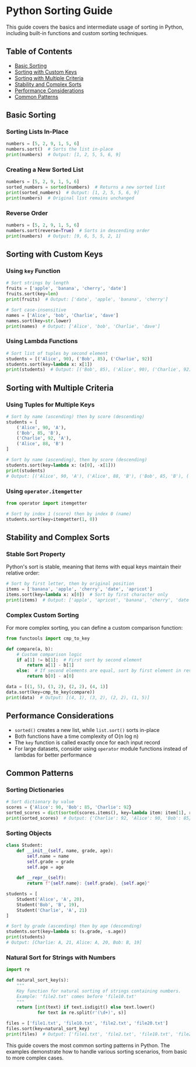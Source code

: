 # Python Sorting Guide

This guide covers the basics and intermediate usage of sorting in Python, including built-in functions and custom sorting techniques.

## Table of Contents
- [Basic Sorting](#basic-sorting)
- [Sorting with Custom Keys](#sorting-with-custom-keys)
- [Sorting with Multiple Criteria](#sorting-with-multiple-criteria)
- [Stability and Complex Sorts](#stability-and-complex-sorts)
- [Performance Considerations](#performance-considerations)
- [Common Patterns](#common-patterns)

## Basic Sorting

### Sorting Lists In-Place
```python
numbers = [5, 2, 9, 1, 5, 6]
numbers.sort()  # Sorts the list in-place
print(numbers)  # Output: [1, 2, 5, 5, 6, 9]
```

### Creating a New Sorted List
```python
numbers = [5, 2, 9, 1, 5, 6]
sorted_numbers = sorted(numbers)  # Returns a new sorted list
print(sorted_numbers)  # Output: [1, 2, 5, 5, 6, 9]
print(numbers)  # Original list remains unchanged
```

### Reverse Order
```python
numbers = [5, 2, 9, 1, 5, 6]
numbers.sort(reverse=True)  # Sorts in descending order
print(numbers)  # Output: [9, 6, 5, 5, 2, 1]
```

## Sorting with Custom Keys

### Using `key` Function
```python
# Sort strings by length
fruits = ['apple', 'banana', 'cherry', 'date']
fruits.sort(key=len)
print(fruits)  # Output: ['date', 'apple', 'banana', 'cherry']

# Sort case-insensitive
names = ['Alice', 'bob', 'Charlie', 'dave']
names.sort(key=str.lower)
print(names)  # Output: ['Alice', 'bob', 'Charlie', 'dave']
```

### Using Lambda Functions
```python
# Sort list of tuples by second element
students = [('Alice', 90), ('Bob', 85), ('Charlie', 92)]
students.sort(key=lambda x: x[1])
print(students)  # Output: [('Bob', 85), ('Alice', 90), ('Charlie', 92)]
```

## Sorting with Multiple Criteria

### Using Tuples for Multiple Keys
```python
# Sort by name (ascending) then by score (descending)
students = [
    ('Alice', 90, 'A'),
    ('Bob', 85, 'B'),
    ('Charlie', 92, 'A'),
    ('Alice', 88, 'B')
]

# Sort by name (ascending), then by score (descending)
students.sort(key=lambda x: (x[0], -x[1]))
print(students)
# Output: [('Alice', 90, 'A'), ('Alice', 88, 'B'), ('Bob', 85, 'B'), ('Charlie', 92, 'A')]
```

### Using `operator.itemgetter`
```python
from operator import itemgetter

# Sort by index 1 (score) then by index 0 (name)
students.sort(key=itemgetter(1, 0))
```

## Stability and Complex Sorts

### Stable Sort Property
Python's sort is stable, meaning that items with equal keys maintain their relative order:

```python
# Sort by first letter, then by original position
items = ['banana', 'apple', 'cherry', 'date', 'apricot']
items.sort(key=lambda x: x[0])  # Sort by first character only
print(items)  # Output: ['apple', 'apricot', 'banana', 'cherry', 'date']
```

### Complex Custom Sorting
For more complex sorting, you can define a custom comparison function:

```python
from functools import cmp_to_key

def compare(a, b):
    # Custom comparison logic
    if a[1] != b[1]:  # First sort by second element
        return a[1] - b[1]
    else:  # If second elements are equal, sort by first element in reverse
        return b[0] - a[0]

data = [(1, 5), (3, 2), (2, 2), (4, 1)]
data.sort(key=cmp_to_key(compare))
print(data)  # Output: [(4, 1), (3, 2), (2, 2), (1, 5)]
```

## Performance Considerations

- `sorted()` creates a new list, while `list.sort()` sorts in-place
- Both functions have a time complexity of O(n log n)
- The `key` function is called exactly once for each input record
- For large datasets, consider using `operator` module functions instead of lambdas for better performance

## Common Patterns

### Sorting Dictionaries
```python
# Sort dictionary by value
scores = {'Alice': 90, 'Bob': 85, 'Charlie': 92}
sorted_scores = dict(sorted(scores.items(), key=lambda item: item[1], reverse=True))
print(sorted_scores)  # Output: {'Charlie': 92, 'Alice': 90, 'Bob': 85}
```

### Sorting Objects
```python
class Student:
    def __init__(self, name, grade, age):
        self.name = name
        self.grade = grade
        self.age = age
    
    def __repr__(self):
        return f"{self.name}: {self.grade}, {self.age}"

students = [
    Student('Alice', 'A', 20),
    Student('Bob', 'B', 19),
    Student('Charlie', 'A', 21)
]

# Sort by grade (ascending) then by age (descending)
students.sort(key=lambda s: (s.grade, -s.age))
print(students)
# Output: [Charlie: A, 21, Alice: A, 20, Bob: B, 19]
```

### Natural Sort for Strings with Numbers
```python
import re

def natural_sort_key(s):
    """
    Key function for natural sorting of strings containing numbers.
    Example: 'file2.txt' comes before 'file10.txt'
    """
    return [int(text) if text.isdigit() else text.lower()
            for text in re.split(r'(\d+)', s)]

files = ['file1.txt', 'file10.txt', 'file2.txt', 'file20.txt']
files.sort(key=natural_sort_key)
print(files)  # Output: ['file1.txt', 'file2.txt', 'file10.txt', 'file20.txt']
```

This guide covers the most common sorting patterns in Python. The examples demonstrate how to handle various sorting scenarios, from basic to more complex cases.
